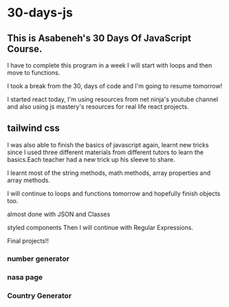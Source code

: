 # 30-days-js

## This is Asabeneh's 30 Days Of JavaScript Course.

I have to complete this program in a week
I will start with loops and then move to functions.


I took a break from the 30, days of code and I'm going to resume tomorrow!



<p>I started react today, I'm using resources from net ninja's youtube channel and also using js mastery's resources for real life react projects.</p>

## tailwind css

I was also able to finish the basics of javascript again, learnt new tricks since I used three different materials from different tutors to learn the basics.Each teacher had a new trick up his sleeve to share.

I learnt most of the string methods, math methods, array properties and array methods.

I will continue to loops and functions tomorrow and hopefully finish objects too.

almost done with JSON and Classes

styled components
Then I will continue with Regular Expressions.

Final projects!!
<h3>number generator</h3>
<h3>nasa page</h3>
<h3>Country Generator</h3>

